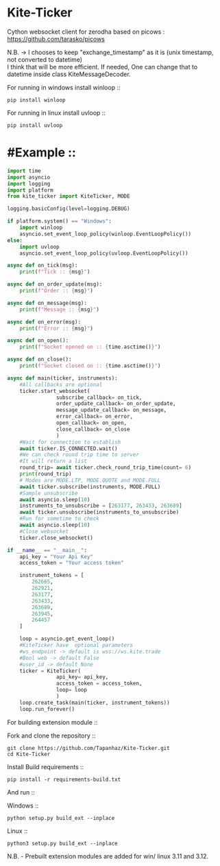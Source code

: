 # Kite-Ticker
Cython websocket client for zerodha based on picows : https://github.com/tarasko/picows  

N.B. -> I chooses to keep "exchange_timestamp" as it is (unix timestamp, not converted to datetime)\
        I think that will be more efficient. If needed, One can change that to datetime inside class KiteMessageDecoder.

For running in windows install winloop ::

```
pip install winloop
```

For running in linux install uvloop ::

```
pip install uvloop
```

#Example ::
===================
```python
import time
import asyncio
import logging
import platform
from kite_ticker import KiteTicker, MODE

logging.basicConfig(level=logging.DEBUG)

if platform.system() == "Windows":
    import winloop
    asyncio.set_event_loop_policy(winloop.EventLoopPolicy())
else:
    import uvloop
    asyncio.set_event_loop_policy(uvloop.EventLoopPolicy())

async def on_tick(msg):
    print(f"Tick :: {msg}")

async def on_order_update(msg):
    print(f"Order :: {msg}")

async def on_message(msg):
    print(f"Message :: {msg}")

async def on_error(msg):
    print(f"Error :: {msg}")

async def on_open():
    print(f"Socket opened on :: {time.asctime()}")

async def on_close():
    print(f"Socket closed on :: {time.asctime()}")

async def main(ticker, instruments):
    #All callbacks are optional
    ticker.start_websocket(
                subscribe_callback= on_tick,
                order_update_callback= on_order_update,
                message_update_callback= on_message,
                error_callback= on_error,
                open_callback= on_open,
                close_callback= on_close
                )
    #Wait for connection to establish
    await ticker.IS_CONNECTED.wait()
    #We can check round trip time to server
    #It will return a list 
    round_trip= await ticker.check_round_trip_time(count= 6)
    print(round_trip)
    # Modes are MODE.LTP, MODE.QUOTE and MODE.FULL 
    await ticker.subscribe(instruments, MODE.FULL)
    #Sample unsubscribe
    await asyncio.sleep(10) 
    instruments_to_unsubscribe = [263177, 263433, 263689]
    await ticker.unsubscribe(instruments_to_unsubscribe)
    #Run for sometime to check
    await asyncio.sleep(10)
    #Close websocket
    ticker.close_websocket()

if __name__ == "__main__":   
    api_key = "Your Api Key"
    access_token = "Your access token"

    instrument_tokens = [
        262665,
        262921,
        263177,
        263433,
        263689,
        263945,
        264457
    ]

    loop = asyncio.get_event_loop()
    #KiteTicker have  optional parameters
    #ws_endpoint -> default is wss://ws.kite.trade
    #Bool web -> default False
    #user_id -> default None
    ticker = KiteTicker(
                api_key= api_key, 
                access_token = access_token,
                loop= loop                
                )
    loop.create_task(main(ticker, instrument_tokens))
    loop.run_forever()

```


For building extension module ::

Fork and clone the repository ::

```
git clone https://github.com/Tapanhaz/Kite-Ticker.git
cd Kite-Ticker
```

Install Build requirements ::

```
pip install -r requirements-build.txt
```
And run ::

Windows ::

```
python setup.py build_ext --inplace
```

Linux ::

```
python3 setup.py build_ext --inplace
```

N.B. - Prebuilt extension modules are added for win/ linux 3.11 and 3.12.

